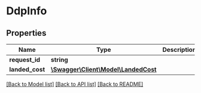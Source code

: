 # DdpInfo

## Properties
Name | Type | Description | Notes
------------ | ------------- | ------------- | -------------
**request_id** | **string** |  | [optional] 
**landed_cost** | [**\Swagger\Client\Model\LandedCost**](LandedCost.md) |  | [optional] 

[[Back to Model list]](../../README.md#documentation-for-models) [[Back to API list]](../../README.md#documentation-for-api-endpoints) [[Back to README]](../../README.md)


